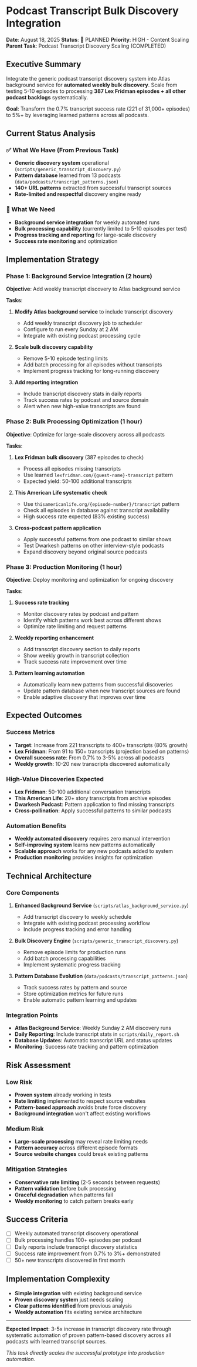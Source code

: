 # Podcast Transcript Bulk Discovery Integration

**Date**: August 18, 2025
**Status**: 🎯 PLANNED
**Priority**: HIGH - Content Scaling
**Parent Task**: Podcast Transcript Discovery Scaling (COMPLETED)

## Executive Summary

Integrate the generic podcast transcript discovery system into Atlas background service for **automated weekly bulk discovery**. Scale from testing 5-10 episodes to processing **387 Lex Fridman episodes + all other podcast backlogs** systematically.

**Goal**: Transform the 0.7% transcript success rate (221 of 31,000+ episodes) to 5%+ by leveraging learned patterns across all podcasts.

## Current Status Analysis

### ✅ What We Have (From Previous Task)
- **Generic discovery system** operational (`scripts/generic_transcript_discovery.py`)
- **Pattern database** learned from 13 podcasts (`data/podcasts/transcript_patterns.json`)
- **140+ URL patterns** extracted from successful transcript sources
- **Rate-limited and respectful** discovery engine ready

### 🎯 What We Need
- **Background service integration** for weekly automated runs
- **Bulk processing capability** (currently limited to 5-10 episodes per test)
- **Progress tracking and reporting** for large-scale discovery
- **Success rate monitoring** and optimization

## Implementation Strategy

### Phase 1: Background Service Integration (2 hours)
**Objective**: Add weekly transcript discovery to Atlas background service

**Tasks**:
1. **Modify Atlas background service** to include transcript discovery
   - Add weekly transcript discovery job to scheduler
   - Configure to run every Sunday at 2 AM
   - Integrate with existing podcast processing cycle

2. **Scale bulk discovery capability**
   - Remove 5-10 episode testing limits
   - Add batch processing for all episodes without transcripts
   - Implement progress tracking for long-running discovery

3. **Add reporting integration**
   - Include transcript discovery stats in daily reports
   - Track success rates by podcast and source domain
   - Alert when new high-value transcripts are found

### Phase 2: Bulk Processing Optimization (1 hour)
**Objective**: Optimize for large-scale discovery across all podcasts

**Tasks**:
1. **Lex Fridman bulk discovery** (387 episodes to check)
   - Process all episodes missing transcripts
   - Use learned `lexfridman.com/{guest-name}-transcript` pattern
   - Expected yield: 50-100 additional transcripts

2. **This American Life systematic check**
   - Use `thisamericanlife.org/{episode-number}/transcript` pattern
   - Check all episodes in database against transcript availability
   - High success rate expected (83% existing success)

3. **Cross-podcast pattern application**
   - Apply successful patterns from one podcast to similar shows
   - Test Dwarkesh patterns on other interview-style podcasts
   - Expand discovery beyond original source podcasts

### Phase 3: Production Monitoring (1 hour)
**Objective**: Deploy monitoring and optimization for ongoing discovery

**Tasks**:
1. **Success rate tracking**
   - Monitor discovery rates by podcast and pattern
   - Identify which patterns work best across different shows
   - Optimize rate limiting and request patterns

2. **Weekly reporting enhancement**
   - Add transcript discovery section to daily reports
   - Show weekly growth in transcript collection
   - Track success rate improvement over time

3. **Pattern learning automation**
   - Automatically learn new patterns from successful discoveries
   - Update pattern database when new transcript sources are found
   - Enable adaptive discovery that improves over time

## Expected Outcomes

### Success Metrics
- **Target**: Increase from 221 transcripts to 400+ transcripts (80% growth)
- **Lex Fridman**: From 91 to 150+ transcripts (projection based on patterns)
- **Overall success rate**: From 0.7% to 3-5% across all podcasts
- **Weekly growth**: 10-20 new transcripts discovered automatically

### High-Value Discoveries Expected
- **Lex Fridman**: 50-100 additional conversation transcripts
- **This American Life**: 20+ story transcripts from archive episodes
- **Dwarkesh Podcast**: Pattern application to find missing transcripts
- **Cross-pollination**: Apply successful patterns to similar podcasts

### Automation Benefits
- **Weekly automated discovery** requires zero manual intervention
- **Self-improving system** learns new patterns automatically
- **Scalable approach** works for any new podcasts added to system
- **Production monitoring** provides insights for optimization

## Technical Architecture

### Core Components
1. **Enhanced Background Service** (`scripts/atlas_background_service.py`)
   - Add transcript discovery to weekly schedule
   - Integrate with existing podcast processing workflow
   - Include progress tracking and error handling

2. **Bulk Discovery Engine** (`scripts/generic_transcript_discovery.py`)
   - Remove episode limits for production runs
   - Add batch processing capabilities
   - Implement systematic progress tracking

3. **Pattern Database Evolution** (`data/podcasts/transcript_patterns.json`)
   - Track success rates by pattern and source
   - Store optimization metrics for future runs
   - Enable automatic pattern learning and updates

### Integration Points
- **Atlas Background Service**: Weekly Sunday 2 AM discovery runs
- **Daily Reporting**: Include transcript stats in `scripts/daily_report.sh`
- **Database Updates**: Automatic transcript URL and status updates
- **Monitoring**: Success rate tracking and pattern optimization

## Risk Assessment

### Low Risk
- **Proven system** already working in tests
- **Rate limiting** implemented to respect source websites
- **Pattern-based approach** avoids brute force discovery
- **Background integration** won't affect existing workflows

### Medium Risk
- **Large-scale processing** may reveal rate limiting needs
- **Pattern accuracy** across different episode formats
- **Source website changes** could break existing patterns

### Mitigation Strategies
- **Conservative rate limiting** (2-5 seconds between requests)
- **Pattern validation** before bulk processing
- **Graceful degradation** when patterns fail
- **Weekly monitoring** to catch pattern breaks early

## Success Criteria

- [ ] Weekly automated transcript discovery operational
- [ ] Bulk processing handles 100+ episodes per podcast
- [ ] Daily reports include transcript discovery statistics
- [ ] Success rate improvement from 0.7% to 3%+ demonstrated
- [ ] 50+ new transcripts discovered in first month

## Implementation Complexity

- **Simple integration** with existing background service
- **Proven discovery system** just needs scaling
- **Clear patterns identified** from previous analysis
- **Weekly automation** fits existing service architecture

---

**Expected Impact**: 3-5x increase in transcript discovery rate through systematic automation of proven pattern-based discovery across all podcasts with learned transcript sources.

*This task directly scales the successful prototype into production automation.*